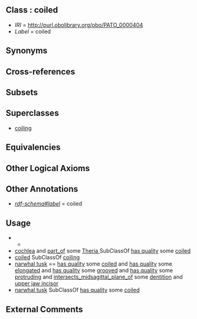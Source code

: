 
## Class : coiled

 * *IRI* = http://purl.obolibrary.org/obo/PATO_0000404
 * *Label* = coiled

## Synonyms


## Cross-references


## Subsets


## Superclasses

 * [coiling](../../PATO/94/PATO_0001794.md)

## Equivalencies


## Other Logical Axioms


## Other Annotations

 * *[rdf-schema#label](../../el/rdf-schema#label.md)* = coiled

## Usage

 * -
 * [cochlea](../../UBERON/44/UBERON_0001844.md) and [part_of](../../BFO/50/BFO_0000050.md) some [Theria <Mammalia>](../../NCBITaxon/25/NCBITaxon_32525.md) SubClassOf [has quality](../../RO/86/RO_0000086.md) some [coiled](../../PATO/04/PATO_0000404.md)
 * [coiled](../../PATO/04/PATO_0000404.md) SubClassOf [coiling](../../PATO/94/PATO_0001794.md)
 * [narwhal tusk](../../UBERON/52/UBERON_0015852.md) == [has quality](../../RO/86/RO_0000086.md) some [coiled](../../PATO/04/PATO_0000404.md) and [has quality](../../RO/86/RO_0000086.md) some [elongated](../../PATO/54/PATO_0001154.md) and [has quality](../../RO/86/RO_0000086.md) some [grooved](../../PATO/55/PATO_0002255.md) and [has quality](../../RO/86/RO_0000086.md) some [protruding](../../PATO/98/PATO_0001598.md) and [intersects_midsagittal_plane_of](../../BSPO/01/BSPO_0005001.md) some [dentition](../../UBERON/72/UBERON_0003672.md) and [upper jaw incisor](../../UBERON/50/UBERON_0003450.md)
 * [narwhal tusk](../../UBERON/52/UBERON_0015852.md) SubClassOf [has quality](../../RO/86/RO_0000086.md) some [coiled](../../PATO/04/PATO_0000404.md)

## External Comments

